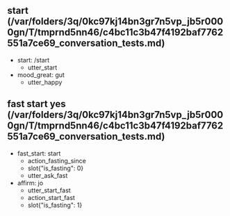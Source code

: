 ## start (/var/folders/3q/0kc97kj14bn3gr7n5vp_jb5r0000gn/T/tmprnd5nn46/c4bc11c3b47f4192baf7762551a7ce69_conversation_tests.md)
* start: /start
    - utter_start
* mood_great: gut   <!-- predicted: mood_great: [gut](happy) -->
    - utter_happy


## fast start yes (/var/folders/3q/0kc97kj14bn3gr7n5vp_jb5r0000gn/T/tmprnd5nn46/c4bc11c3b47f4192baf7762551a7ce69_conversation_tests.md)
* fast_start: start
    - action_fasting_since
    - slot{"is_fasting": 0}
    - utter_ask_fast
* affirm: jo   <!-- predicted: deny: jo -->
    - utter_start_fast   <!-- predicted: utter_ok -->
    - action_start_fast
    - slot{"is_fasting": 1}


